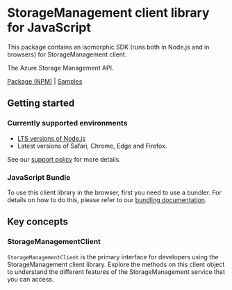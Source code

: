 # StorageManagement client library for JavaScript

This package contains an isomorphic SDK (runs both in Node.js and in browsers) for StorageManagement client.

The Azure Storage Management API.

[Package (NPM)](https://www.npmjs.com/package/@msinternal/storage-resource-manager) |
[Samples](https://github.com/Azure-Samples/azure-samples-js-management)

## Getting started

### Currently supported environments

- [LTS versions of Node.js](https://nodejs.org/about/releases/)
- Latest versions of Safari, Chrome, Edge and Firefox.

See our [support policy](https://github.com/Azure/azure-sdk-for-js/blob/main/SUPPORT.md) for more details.





### JavaScript Bundle
To use this client library in the browser, first you need to use a bundler. For details on how to do this, please refer to our [bundling documentation](https://aka.ms/AzureSDKBundling).

## Key concepts

### StorageManagementClient

`StorageManagementClient` is the primary interface for developers using the StorageManagement client library. Explore the methods on this client object to understand the different features of the StorageManagement service that you can access.

